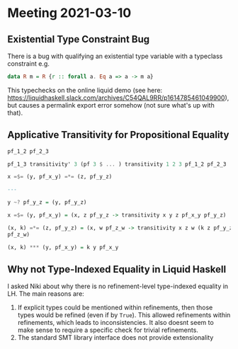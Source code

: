 # Meeting 2021-03-10

## Existential Type Constraint Bug

There is a bug with qualifying an existential type variable with a typeclass
constraint e.g.

```haskell
data R m = R {r :: forall a. Eq a => a -> m a}
```

This typechecks on the online liquid demo (see here:
https://liquidhaskell.slack.com/archives/C54QAL9RR/p1614785461049900), but
causes a permalink export error somehow (not sure what's up with that).

## Applicative Transitivity for Propositional Equality

```haskell
pf_1_2 pf_2_3

pf_1_3 transitivity' 3 (pf 3 $ ... ) transitivity 1 2 3 pf_1_2 pf_2_3

x =$= (y, pf_x_y) =*= (z, pf_y_z)

---

y ~? pf_y_z = (y, pf_y_z)

x =$= (y, pf_x_y) = (x, z pf_y_z -> transitivity x y z pf_x_y pf_y_z)

(x, k) =*= (z, pf_y_z) = (x, w pf_z_w -> transitivity x z w (k z pf_y_z)
pf_z_w)

(x, k) *** (y, pf_x_y) = k y pf_x_y
```

## Why not Type-Indexed Equality in Liquid Haskell

I asked Niki about why there is no refinement-level type-indexed equality in LH.
The main reasons are:

1. If explicit types could be mentioned within refinements, then those types
   would be refined (even if by `True`). This allowed refinements within
   refinements, which leads to inconsistencies. It also doesnt seem to make
   sense to require a specific check for trivial refinements.
2. The standard SMT library interface does not provide extensionality
